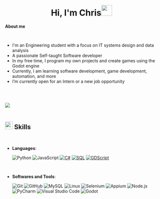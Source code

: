 <h1 align="center"><b>Hi, I'm Chris</b><img src="https://media.giphy.com/media/hvRJCLFzcasrR4ia7z/giphy.gif" width="35"></h1>

**About me**

<br>

- I'm an Engineering student with a focus on IT systems design and data analysis
- A passionate Self-taught Software developer
- In my free time, I program my own projects and create games using the Godot engine
- Currently, I am learning software development, game development, automation, and more
- I’m currently open for an Intern or a new job opportunity

<br><br>

<img src="https://user-images.githubusercontent.com/73097560/115834477-dbab4500-a447-11eb-908a-139a6edaec5c.gif"><br><br>

## <img src="https://media2.giphy.com/media/QssGEmpkyEOhBCb7e1/giphy.gif?cid=ecf05e47a0n3gi1bfqntqmob8g9aid1oyj2wr3ds3mg700bl&rid=giphy.gif" width ="25"><b> Skills</b>
<br>

<p align="center">

- **Languages**:
  
    ![Python](https://img.shields.io/badge/Python%20-%2314354C.svg?style=for-the-badge&logo=python&logoColor=white)
    ![JavaScript](https://img.shields.io/badge/JavaScript%20-%23F7DF1E.svg?style=for-the-badge&logo=javascript&logoColor=black)
    [![C#](https://img.shields.io/badge/C%23-blue.svg)](https://docs.microsoft.com/en-us/dotnet/csharp/)
    [![SQL](https://img.shields.io/badge/SQL-yellow.svg)](https://www.w3schools.com/sql/)
    [![GDScript](https://img.shields.io/badge/GDScript-orange.svg)](https://docs.godotengine.org/en/stable/getting_started/scripting/gdscript/index.html)

<br>   

- **Softwares and Tools**:

    ![Git](https://img.shields.io/badge/git-%23F05033.svg?style=for-the-badge&logo=git&logoColor=white)
    ![GitHub](https://img.shields.io/badge/github-%23121011.svg?style=for-the-badge&logo=github&logoColor=white)
    ![MySQL](https://img.shields.io/badge/MySQL-orange.svg)
    ![Linux](https://img.shields.io/badge/Linux-FCC624?style=for-the-badge&logo=linux&logoColor=black)
    ![Selenium](https://img.shields.io/badge/Selenium-green.svg)
    ![Appium](https://img.shields.io/badge/Appium-blue.svg)
    ![Node.js](https://img.shields.io/badge/Node.js-brightgreen.svg)
    ![PyCharm](https://img.shields.io/badge/PyCharm-red.svg)
    ![Visual Studio Code](https://img.shields.io/badge/Visual%20Studio%20Code-0078d7.svg?style=for-the-badge&logo=visual-studio-code&logoColor=white)
    ![Godot](https://img.shields.io/badge/Godot-3.4-blueviolet.svg)

</p>
